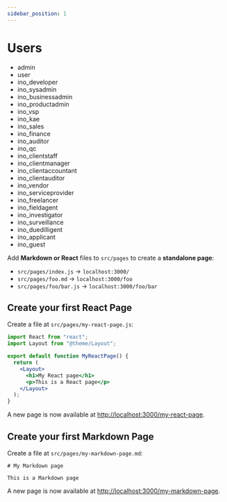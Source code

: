 ```yaml
---
sidebar_position: 1
---
```


# Users

- admin
- user
- ino_developer
- ino_sysadmin
- ino_businessadmin
- ino_productadmin
- ino_vsp
- ino_kae
- ino_sales
- ino_finance
- ino_auditor
- ino_qc
- ino_clientstaff
- ino_clientmanager
- ino_clientaccountant
- ino_clientauditor
- ino_vendor
- ino_serviceprovider
- ino_freelancer
- ino_fieldagent
- ino_investigator
- ino_surveillance
- ino_duedilligent
- ino_applicant
- ino_guest

Add **Markdown or React** files to `src/pages` to create a **standalone page**:

- `src/pages/index.js` → `localhost:3000/`
- `src/pages/foo.md` → `localhost:3000/foo`
- `src/pages/foo/bar.js` → `localhost:3000/foo/bar`

## Create your first React Page

Create a file at `src/pages/my-react-page.js`:

```jsx title="src/pages/my-react-page.js"
import React from "react";
import Layout from "@theme/Layout";

export default function MyReactPage() {
  return (
    <Layout>
      <h1>My React page</h1>
      <p>This is a React page</p>
    </Layout>
  );
}
```

A new page is now available at [http://localhost:3000/my-react-page](http://localhost:3000/my-react-page).

## Create your first Markdown Page

Create a file at `src/pages/my-markdown-page.md`:

```mdx title="src/pages/my-markdown-page.md"
# My Markdown page

This is a Markdown page
```

A new page is now available at [http://localhost:3000/my-markdown-page](http://localhost:3000/my-markdown-page).
